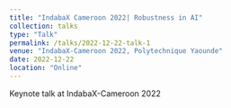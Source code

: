 ```yaml
---
title: "IndabaX Cameroon 2022| Robustness in AI"
collection: talks
type: "Talk"
permalink: /talks/2022-12-22-talk-1
venue: "IndabaX-Cameroon 2022, Polytechnique Yaounde"
date: 2022-12-22
location: "Online"
---
```


Keynote talk at IndabaX-Cameroon 2022